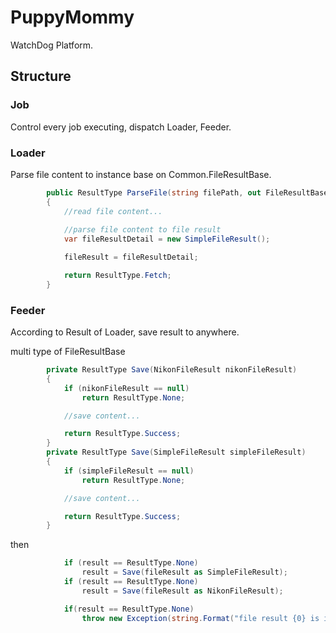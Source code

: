 # PuppyMommy
WatchDog Platform.

## Structure
### Job
Control every job executing, dispatch Loader, Feeder.

### Loader
Parse file content to instance base on Common.FileResultBase.

``` csharp
        public ResultType ParseFile(string filePath, out FileResultBase fileResult)
        {
            //read file content...
            
            //parse file content to file result
            var fileResultDetail = new SimpleFileResult();

            fileResult = fileResultDetail;

            return ResultType.Fetch;
        }
```

### Feeder
According to Result of Loader, save result to anywhere.

multi type of FileResultBase
``` csharp
        private ResultType Save(NikonFileResult nikonFileResult)
        {
            if (nikonFileResult == null)
                return ResultType.None;

            //save content...

            return ResultType.Success;
        }
        private ResultType Save(SimpleFileResult simpleFileResult)
        {
            if (simpleFileResult == null)
                return ResultType.None;

            //save content...

            return ResultType.Success;
        }
```
then
``` csharp
            if (result == ResultType.None)
                result = Save(fileResult as SimpleFileResult);
            if (result == ResultType.None)
                result = Save(fileResult as NikonFileResult);

            if(result == ResultType.None)
                throw new Exception(string.Format("file result {0} is invalid", fileResult.GetType()));
```
